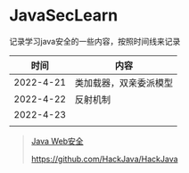 # JavaSecLearn

记录学习java安全的一些内容，按照时间线来记录

| 时间      | 内容                   |
| --------- | ---------------------- |
| 2022-4-21 | 类加载器，双亲委派模型 |
| 2022-4-22 | 反射机制               |
| 2022-4-23 |                        |
|           |                        |





>   [Java Web安全](https://javasec.org/javase/)
>
>   https://github.com/HackJava/HackJava

